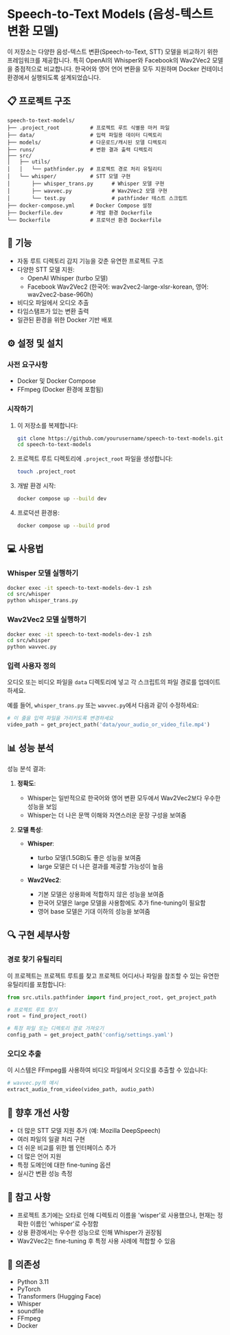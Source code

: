 # Speech-to-Text Models (음성-텍스트 변환 모델)

이 저장소는 다양한 음성-텍스트 변환(Speech-to-Text, STT) 모델을 비교하기 위한 프레임워크를 제공합니다. 특히 OpenAI의 Whisper와 Facebook의 Wav2Vec2 모델을 중점적으로 비교합니다. 한국어와 영어 언어 변환을 모두 지원하며 Docker 컨테이너 환경에서 실행되도록 설계되었습니다.

## 📋 프로젝트 구조

```
speech-to-text-models/
├── .project_root          # 프로젝트 루트 식별용 마커 파일
├── data/                  # 입력 파일용 데이터 디렉토리
├── models/                # 다운로드/캐시된 모델 디렉토리
├── runs/                  # 변환 결과 출력 디렉토리
├── src/
│   ├── utils/
│   │   └── pathfinder.py  # 프로젝트 경로 처리 유틸리티
│   └── whisper/           # STT 모델 구현
│       ├── whisper_trans.py      # Whisper 모델 구현
│       ├── wavvec.py             # Wav2Vec2 모델 구현
│       └── test.py               # pathfinder 테스트 스크립트
├── docker-compose.yml     # Docker Compose 설정
├── Dockerfile.dev         # 개발 환경 Dockerfile
└── Dockerfile             # 프로덕션 환경 Dockerfile
```

## 🚀 기능

- 자동 루트 디렉토리 감지 기능을 갖춘 유연한 프로젝트 구조
- 다양한 STT 모델 지원:
  - OpenAI Whisper (turbo 모델)
  - Facebook Wav2Vec2 (한국어: wav2vec2-large-xlsr-korean, 영어: wav2vec2-base-960h)
- 비디오 파일에서 오디오 추출
- 타임스탬프가 있는 변환 출력
- 일관된 환경을 위한 Docker 기반 배포

## ⚙️ 설정 및 설치

### 사전 요구사항

- Docker 및 Docker Compose
- FFmpeg (Docker 환경에 포함됨)

### 시작하기

1. 이 저장소를 복제합니다:
   ```bash
   git clone https://github.com/yourusername/speech-to-text-models.git
   cd speech-to-text-models
   ```

2. 프로젝트 루트 디렉토리에 `.project_root` 파일을 생성합니다:
   ```bash
   touch .project_root
   ```

3. 개발 환경 시작:
   ```bash
   docker compose up --build dev
   ```

4. 프로덕션 환경용:
   ```bash
   docker compose up --build prod
   ```

## 💻 사용법

### Whisper 모델 실행하기

```bash
docker exec -it speech-to-text-models-dev-1 zsh
cd src/whisper
python whisper_trans.py
```

### Wav2Vec2 모델 실행하기

```bash
docker exec -it speech-to-text-models-dev-1 zsh
cd src/whisper
python wavvec.py
```

### 입력 사용자 정의

오디오 또는 비디오 파일을 `data` 디렉토리에 넣고 각 스크립트의 파일 경로를 업데이트하세요.

예를 들어, `whisper_trans.py` 또는 `wavvec.py`에서 다음과 같이 수정하세요:

```python
# 이 줄을 입력 파일을 가리키도록 변경하세요
video_path = get_project_path('data/your_audio_or_video_file.mp4')
```

## 📊 성능 분석

성능 분석 결과:

1. **정확도**:
   - Whisper는 일반적으로 한국어와 영어 변환 모두에서 Wav2Vec2보다 우수한 성능을 보임
   - Whisper는 더 나은 문맥 이해와 자연스러운 문장 구성을 보여줌

2. **모델 특성**:
   - **Whisper**:
     - turbo 모델(1.5GB)도 좋은 성능을 보여줌
     - large 모델은 더 나은 결과를 제공할 가능성이 높음
   
   - **Wav2Vec2**:
     - 기본 모델은 상용화에 적합하지 않은 성능을 보여줌
     - 한국어 모델은 large 모델을 사용함에도 추가 fine-tuning이 필요함
     - 영어 base 모델은 기대 이하의 성능을 보여줌

## 🔍 구현 세부사항

### 경로 찾기 유틸리티

이 프로젝트는 프로젝트 루트를 찾고 프로젝트 어디서나 파일을 참조할 수 있는 유연한 유틸리티를 포함합니다:

```python
from src.utils.pathfinder import find_project_root, get_project_path

# 프로젝트 루트 찾기
root = find_project_root()

# 특정 파일 또는 디렉토리 경로 가져오기
config_path = get_project_path('config/settings.yaml')
```

### 오디오 추출

이 시스템은 FFmpeg를 사용하여 비디오 파일에서 오디오를 추출할 수 있습니다:

```python
# wavvec.py의 예시
extract_audio_from_video(video_path, audio_path)
```

## 🧪 향후 개선 사항

- 더 많은 STT 모델 지원 추가 (예: Mozilla DeepSpeech)
- 여러 파일의 일괄 처리 구현
- 더 쉬운 비교를 위한 웹 인터페이스 추가
- 더 많은 언어 지원
- 특정 도메인에 대한 fine-tuning 옵션
- 실시간 변환 성능 측정

## 📝 참고 사항

- 프로젝트 초기에는 오타로 인해 디렉토리 이름을 'wisper'로 사용했으나, 현재는 정확한 이름인 'whisper'로 수정함
- 상용 환경에서는 우수한 성능으로 인해 Whisper가 권장됨
- Wav2Vec2는 fine-tuning 후 특정 사용 사례에 적합할 수 있음

## 🔗 의존성

- Python 3.11
- PyTorch
- Transformers (Hugging Face)
- Whisper
- soundfile
- FFmpeg
- Docker
